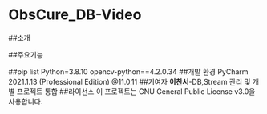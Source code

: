 # ObsCure_DB-Video
##소개

##주요기능

##pip list
Python=3.8.10
opencv-python==4.2.0.34
##개발 환경
PyCharm 2021.1.13 (Professional Edition) @11.0.11
##기여자
**이찬서**-DB,Stream 관리 및 개별 프로젝트 통합
##라이선스
이 프로젝트는 GNU General Public License v3.0을 사용합니다.
